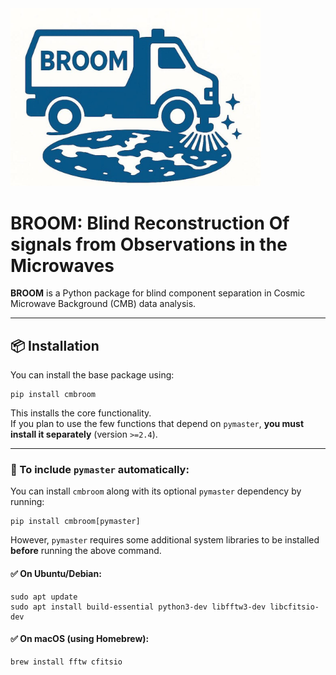 <img src="logo_broom.jpg" width="400"> 

# BROOM: Blind Reconstruction Of signals from Observations in the Microwaves

**BROOM** is a Python package for blind component separation in Cosmic Microwave Background (CMB) data analysis.

---

## 📦 Installation

You can install the base package using:

```
pip install cmbroom
```

This installs the core functionality.  
If you plan to use the few functions that depend on `pymaster`, **you must install it separately** (version `>=2.4`).

---

### 🔧 To include `pymaster` automatically:

You can install `cmbroom` along with its optional `pymaster` dependency by running:

```
pip install cmbroom[pymaster]
```

However, `pymaster` requires some additional system libraries to be installed **before** running the above command.

#### ✅ On Ubuntu/Debian:
```
sudo apt update
sudo apt install build-essential python3-dev libfftw3-dev libcfitsio-dev
```

#### ✅ On macOS (using Homebrew):
```
brew install fftw cfitsio
```
